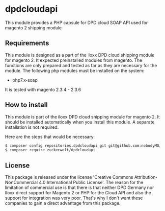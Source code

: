 # dpdcloudapi
 This module provides a PHP capsule for DPD cloud SOAP API used for magento 2 shipping module
 
 ## Requirements
 This module is designed as a part of the iloxx DPD cloud shipping module for magento 2. 
 It expected preinstalled modules from magento. The functions are only prepared and tested as far as they are necessary for the module.
 The following php modules must be installed on the system:
 * php7.x-soap
 
 It is tested with magento 2.3.4 - 2.3.6
 ## How to install
 This module is part of the iloxx DPD cloud shipping module for magento 2. 
 It should be installed automatically when you install this module. A separate installation is not required.

 Here are the steps that would be necessary:
 ```sh
$ composer config repositories.dpdcloudapi git git@github.com:nobodyMO/dpdcloudapi.git
$ composer require zuckerwelt/dpdcloudapi
```

 ## License
 This package is released under the license 'Creative Commons Attribution-NonCommercial 4.0 International Public License'. The reason for the limitation of commercial use is that there is that neither DPD Germany nor Iloxx direct support for Magento 2 or PHP for the Cloud API and also the support for integration was very poor. That's why I don't want these companies to gain a direct advantage from this package.